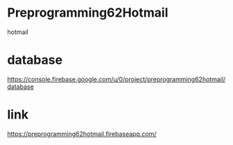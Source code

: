 # Preprogramming62Hotmail
hotmail

# database
https://console.firebase.google.com/u/0/project/preprogramming62hotmail/database
# link
https://preprogramming62hotmail.firebaseapp.com/

